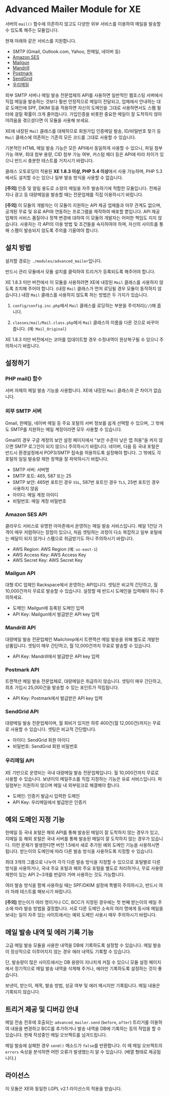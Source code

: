 
Advanced Mailer Module for XE
=============================

서버의 `mail()` 함수에 의존하지 않고도 다양한 외부 서비스를 이용하여
메일을 발송할 수 있도록 해주는 모듈입니다.

현재 아래와 같은 서비스를 지원합니다.

  - SMTP (Gmail, Outlook.com, Yahoo, 한메일, 네이버 등)
  - [Amazon SES](https://aws.amazon.com/ses/)
  - [Mailgun](http://www.mailgun.com/)
  - [Mandrill](https://www.mandrill.com/)
  - [Postmark](https://postmarkapp.com/)
  - [SendGrid](https://sendgrid.com/)
  - [우리메일](http://woorimail.com/)

외부 SMTP 서버나 메일 발송 전문업체의 API를 사용하면
일반적인 웹호스팅 서버에서 직접 메일을 발송하는 것보다 훨씬 안정적으로 메일이 전달되고,
업체에서 안내하는 대로 도메인에 SPF, DKIM 등을 적용하면
자신의 도메인을 그대로 사용하면서도 스팸 필터에 걸릴 확률이 크게 줄어듭니다.
가입인증을 비롯한 중요한 메일이 잘 도착하지 않아 어려움을 겪으셨다면
이 모듈을 사용해 보세요.

XE에 내장된 `Mail` 클래스를 대체하므로
회원가입 인증메일 발송, ID/비밀번호 찾기 등
`Mail` 클래스에 의존하는 기존의 모든 코드를 그대로 사용할 수 있습니다.

기본적인 HTML 메일 발송 기능은 모든 API에서 동일하게 사용할 수 있으나,
파일 첨부 가능 여부, 최대 첨부 용량, CID 첨부 가능 여부, 커스텀 헤더 등은
API에 따라 차이가 있으니 반드시 충분한 테스트를 거치시기 바랍니다.

클래스 오토로딩이 적용된 **XE 1.8.3 이상, PHP 5.4 이상**에서 사용 가능하며,
PHP 5.3에서도 설치할 수는 있으나 일부 발송 방식을 사용할 수 없습니다.

**[주의]** 인증 및 알림 용도로 소량의 메일을 자주 발송하기에 적합한 모듈입니다.
전체공지나 광고 등 대량메일을 발송할 때는 전문업체를 직접 이용하시기 바랍니다.

**[주의]** 이 모듈의 개발자는 이 모듈이 지원하는 API 제공 업체들과 아무 관계도 없으며,
공개된 무료 및 유료 API와 연동하는 프로그램을 제작하여 배포할 뿐입니다.
API 제공 업체의 서비스 품질이나 정책 변경에 대하여
이 모듈의 개발자는 어떠한 책임도 지지 않습니다.
사용자는 각 API의 이용 방법 및 조건들을 숙지하여야 하며,
자신의 사이트를 통해 스팸이 발송되지 않도록 주의를 기울여야 합니다.


설치 방법
---------

설치할 경로는 `./modules/advanced_mailer`입니다.

반드시 관리 모듈에서 모듈 설치를 클릭하여 트리거가 등록되도록 해주어야 합니다.

XE 1.8.3 미만 버전에서 이 모듈을 사용하려면 XE에 내장된 `Mail` 클래스를 사용하지 않도록 조치해 주어야 합니다.
(내장 `Mail` 클래스가 먼저 로딩될 경우 모듈이 동작하지 않습니다.)
내장 `Mail` 클래스를 사용하지 않도록 하는 방법은 두 가지가 있습니다.

1) `config/config.inc.php`에서 `Mail` 클래스를 로딩하는 부분을 주석처리(`//`)해 줍니다.

2) `classes/mail/Mail.class.php`에서 `Mail` 클래스의 이름을 다른 것으로 바꾸어 줍니다.
(예: `Mail_Original`)

XE 1.8.3 미만 버전에서는 코어를 업데이트할 경우 수정내역이 원상복구될 수 있으니 주의하시기 바랍니다.


설정하기
--------

### PHP mail() 함수

서버 자체의 메일 발송 기능을 사용합니다. XE에 내장된 `Mail` 클래스와 큰 차이가 없습니다.

### 외부 SMTP 서버

Gmail, 한메일, 네이버 메일 등 주요 포털의 서버 정보를 쉽게 선택할 수 있으며,
그 밖에도 SMTP를 지원하는 메일 계정이라면 모두 사용할 수 있습니다.

Gmail의 경우 구글 계정의 보안 설정 페이지에서 "보안 수준이 낮은 앱 허용"을 켜지 않으면
SMTP 로그인이 되지 않으니 주의하시기 바랍니다.
네이버, 다음 등 국내 포털은 반드시 환경설정에서 POP3/SMTP 접속을 허용하도록 설정해야 합니다.
그 밖에도 각 포털의 일일 발송량 제한 정책을 잘 파악하시기 바랍니다.

  - SMTP 서버: 서버명
  - SMTP 포트: 465, 587 또는 25
  - SMTP 보안: 465번 포트인 경우 `SSL`, 587번 포트인 경우 `TLS`, 25번 포트인 경우 사용하지 않음
  - 아이디: 메일 계정 아이디
  - 비밀번호: 메일 계정 비밀번호

### Amazon SES API

클라우드 서비스로 유명한 아마존에서 운영하는 메일 발송 서비스입니다.
메일 1건당 가격이 매우 저렴하다는 장점이 있으나, 처음 셋팅하는 과정이 다소 복잡하고
일부 포털에는 배달이 되지 않거나 스팸으로 취급받기도 하니 주의하시기 바랍니다.

  - AWS Region: AWS Region (예: `us-east-1`)
  - AWS Access Key: AWS Access Key
  - AWS Secret Key: AWS Secret Key

### Mailgun API

대형 IDC 업체인 Rackspace에서 운영하는 API입니다.
셋팅은 비교적 간단하고, 월 10,000건까지 무료로 발송할 수 있습니다.
설정할 때 반드시 도메인을 입력해야 하니 주의하세요.

  - 도메인: Mailgun에 등록된 도메인 입력
  - API Key: Mailgun에서 발급받은 API key 입력

### Mandrill API

대량메일 발송 전문업체인 Mailchimp에서 트랜잭션 메일 발송을 위해 별도로 개발한 상품입니다.
셋팅이 매우 간단하고, 월 12,000건까지 무료로 발송할 수 있습니다.

  - API Key: Mandrill에서 발급받은 API key 입력

### Postmark API

트랜잭션 메일 발송 전문업체로, 대량메일은 취급하지 않습니다.
셋팅이 매우 간단하고, 최초 가입시 25,000건을 발송할 수 있는 포인트가 적립됩니다.

  - API Key: Postmark에서 발급받은 API key 입력

### SendGrid API

대량메일 발송 전문업체이며, 월 회비가 있지만 하루 400건(월 12,000건)까지는
무료로 사용할 수 있습니다. 셋팅은 비교적 간단합니다.

  - 아이디: SendGrid 회원 아이디
  - 비밀번호: SendGrid 회원 비밀번호

### 우리메일 API

XE 기반으로 운영되는 국내 대량메일 발송 전문업체입니다.
월 10,000건까지 무료로 사용할 수 있습니다.
보낸이의 메일주소를 직접 지정하는 기능은 유료 서비스입니다.
파일첨부는 지원하지 않으며 메일 내 외부링크로 해결해야 합니다.

  - 도메인: 인증키 발급시 입력한 도메인
  - API Key: 우리메일에서 발급받은 인증키


예외 도메인 지정 기능
---------------------

한메일 등 국내 포털은 해외 API를 통해 발송된 메일이 잘 도착하지 않는 경우가 있고,
지메일 등 해외 포털은 국내 서버를 통해 발송된 메일이 잘 도착하지 않는 경우가 있습니다.
이런 문제가 발생한다면 버전 1.5에서 새로 추가된 예외 도메인 기능을 사용하시면 됩니다.
받는이의 도메인에 따라 다른 발송 방식을 사용하도록 지정할 수 있습니다.

최대 3개의 그룹으로 나누어 각각 다른 발송 방식을 지정할 수 있으므로
포털별로 다른 방식을 사용하거나, 국내 주요 포털과 해외 주요 포털을 별도로 처리하거나,
무료 사용량 제한이 있는 API 2~3개를 번갈아 가며 사용하는 것도 가능합니다.

여러 발송 방식을 함께 사용하실 때는 SPF/DKIM 설정에 특별히 주의하시고,
반드시 여러 차례 테스트를 해보시기 바랍니다.

**[주의]** 받는이가 여러 명이거나 CC, BCC가 지정된 경우에는
첫 번째 받는이의 메일 주소에 따라 발송 방법을 결정합니다.
서로 다른 도메인 소속의 여러 명에게 동시에 메일을 보내는 일이 자주 있는 사이트에서는
예외 도메인 사용시 매우 주의하시기 바랍니다.


메일 발송 내역 및 에러 기록 기능
--------------------------------

고급 메일 발송 모듈을 사용한 내역을 DB에 기록하도록 설정할 수 있습니다.
메일 발송이 정상적으로 이루어지지 않는 경우 에러 내역도 기록할 수 있습니다.

단, 발송량이 많은 사이트에서는 DB 용량이 지나치게 커질 수 있으니
모듈 설정 페이지에서 정기적으로 메일 발송 내역을 삭제해 주거나,
에러만 기록하도록 설정하는 것이 좋습니다.

보낸이, 받는이, 제목, 발송 방법, 성공 여부 및 에러 메시지만 기록됩니다.
메일 내용은 기록되지 않습니다.


트리거 제공 및 디버깅 안내
--------------------------

메일 전송 전후에 호출되는 `advanced_mailer.send` (`before`, `after`) 트리거를 이용하여
내용을 변경하고 BCC를 추가하거나 발송 내역을 DB에 기록하는 등의 작업을 할 수 있습니다.
현재 작성중인 메일 오브젝트를 넘겨드립니다.

메일 발송에 실패한 경우 `send()` 메소드가 `false`를 반환합니다.
이 때 메일 오브젝트의 `errors` 속성을 분석하면 어떤 오류가 발생했는지 알 수 있습니다.
(배열 형태로 제공됩니다.)


라이선스
--------

이 모듈은 XE와 동일한 LGPL v2.1 라이선스의 적용을 받습니다.
